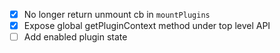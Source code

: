 - [x] No longer return unmount cb in `mountPlugins`
- [x] Expose global getPluginContext method under top level API
- [ ] Add enabled plugin state
